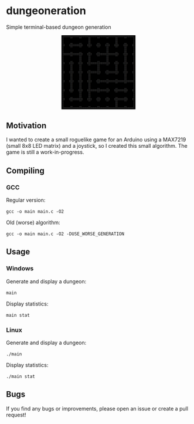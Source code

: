 # dungeoneration
Simple terminal-based dungeon generation

<p align="center">
  <img src="https://github.com/Daxterapid/dungeoneration/raw/main/dungeon.png" width="40%" height="40%">
</p>

## Motivation
I wanted to create a small roguelike game for an Arduino using a MAX7219 (small 8x8 LED matrix) and a joystick, so I created this small algorithm. The game is still a work-in-progress.

## Compiling
### GCC
Regular version:
```
gcc -o main main.c -O2
```
Old (worse) algorithm:
```
gcc -o main main.c -O2 -DUSE_WORSE_GENERATION
```

## Usage

### Windows
Generate and display a dungeon:
```
main
```
Display statistics:
```
main stat
```

### Linux
Generate and display a dungeon:
```
./main
```
Display statistics:
```
./main stat
```

## Bugs
If you find any bugs or improvements, please open an issue or create a pull request!

